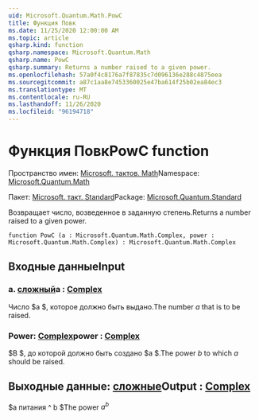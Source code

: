 ```yaml
---
uid: Microsoft.Quantum.Math.PowC
title: Функция Повк
ms.date: 11/25/2020 12:00:00 AM
ms.topic: article
qsharp.kind: function
qsharp.namespace: Microsoft.Quantum.Math
qsharp.name: PowC
qsharp.summary: Returns a number raised to a given power.
ms.openlocfilehash: 57a0f4c8176a7f87835c7d096136e288c4875eea
ms.sourcegitcommit: a87c1aa8e7453360025e47ba614f25b02ea84ec3
ms.translationtype: MT
ms.contentlocale: ru-RU
ms.lasthandoff: 11/26/2020
ms.locfileid: "96194718"
---
```

# <a name="powc-function"></a><span data-ttu-id="cd7c0-102">Функция Повк</span><span class="sxs-lookup"><span data-stu-id="cd7c0-102">PowC function</span></span>

<span data-ttu-id="cd7c0-103">Пространство имен: [Microsoft. тактов. Math](xref:Microsoft.Quantum.Math)</span><span class="sxs-lookup"><span data-stu-id="cd7c0-103">Namespace: [Microsoft.Quantum.Math](xref:Microsoft.Quantum.Math)</span></span>

<span data-ttu-id="cd7c0-104">Пакет: [Microsoft. такт. Standard](https://nuget.org/packages/Microsoft.Quantum.Standard)</span><span class="sxs-lookup"><span data-stu-id="cd7c0-104">Package: [Microsoft.Quantum.Standard](https://nuget.org/packages/Microsoft.Quantum.Standard)</span></span>


<span data-ttu-id="cd7c0-105">Возвращает число, возведенное в заданную степень.</span><span class="sxs-lookup"><span data-stu-id="cd7c0-105">Returns a number raised to a given power.</span></span>

```qsharp
function PowC (a : Microsoft.Quantum.Math.Complex, power : Microsoft.Quantum.Math.Complex) : Microsoft.Quantum.Math.Complex
```


## <a name="input"></a><span data-ttu-id="cd7c0-106">Входные данные</span><span class="sxs-lookup"><span data-stu-id="cd7c0-106">Input</span></span>

### <a name="a--complex"></a><span data-ttu-id="cd7c0-107">а. [сложный](xref:Microsoft.Quantum.Math.Complex)</span><span class="sxs-lookup"><span data-stu-id="cd7c0-107">a : [Complex](xref:Microsoft.Quantum.Math.Complex)</span></span>

<span data-ttu-id="cd7c0-108">Число $a $, которое должно быть выдано.</span><span class="sxs-lookup"><span data-stu-id="cd7c0-108">The number $a$ that is to be raised.</span></span>


### <a name="power--complex"></a><span data-ttu-id="cd7c0-109">Power: [Complex](xref:Microsoft.Quantum.Math.Complex)</span><span class="sxs-lookup"><span data-stu-id="cd7c0-109">power : [Complex](xref:Microsoft.Quantum.Math.Complex)</span></span>

<span data-ttu-id="cd7c0-110">$B $, до которой должно быть создано $a $.</span><span class="sxs-lookup"><span data-stu-id="cd7c0-110">The power $b$ to which $a$ should be raised.</span></span>



## <a name="output--complex"></a><span data-ttu-id="cd7c0-111">Выходные данные: [сложные](xref:Microsoft.Quantum.Math.Complex)</span><span class="sxs-lookup"><span data-stu-id="cd7c0-111">Output : [Complex](xref:Microsoft.Quantum.Math.Complex)</span></span>

<span data-ttu-id="cd7c0-112">$a питания ^ b $</span><span class="sxs-lookup"><span data-stu-id="cd7c0-112">The power $a^b$</span></span>
